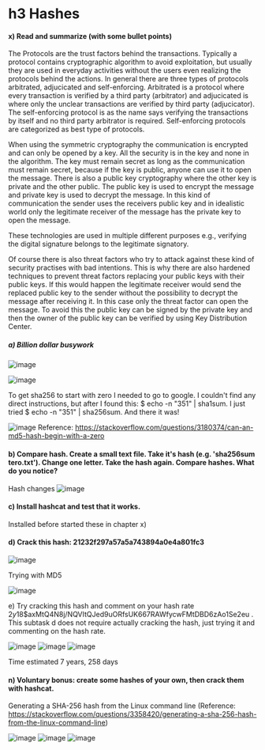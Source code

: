 # h3 Hashes
#### x) Read and summarize (with some bullet points)

The Protocols are the trust factors behind the transactions. Typically a protocol contains cryptographic algorithm to avoid exploitation, but usually they are used in everyday activities without the users even realizing the protocols behind the actions. In general there are three types of protocols arbitrated, adjucicated and self-enforcing. Arbitrated is a protocol where every transaction is verified by a third party (arbitrator) and adjucicated is where only the unclear transactions are verified by third party (adjucicator). The self-enforcing protocol is as the name says verifying the transactions by itself and no third party arbitrator is required. Self-enforcing protocols are categorized as best type of protocols.

When using the symmetric cryptography the communication is encrypted and can only be opened by a key. All the security is in the key and none in the algorithm. The key must remain secret as long as the communication must remain secret, because if the key is public, anyone can use it to open the message. There is also a public key cryptography where the other key is private and the other public. The public key is used to encrypt the message and private key is used to decrypt the message. In this kind of communication the sender uses the receivers public key and in idealistic world only the legitimate receiver of the message has the private key to open the message.

These technologies are used in multiple different purposes e.g., verifying the digital signature belongs to the legitimate signatory. 

Of course there is also threat factors who try to attack against these kind of security practises with bad intentions. This is why there are also hardened techniques to prevent threat factors replacing your public keys with their public keys. If this would happen the legitimate receiver would send the replaced public key to the sender without the possibility to decrypt the message after receiving it. In this case only the threat factor can open the message. To avoid this the public key can be signed by the private key and then the owner of the public key can be verified by using Key Distribution Center. 

##### a) Billion dollar busywork

![image](https://github.com/a1600795/Trust2BlockChain/assets/149095048/2f71ecf1-2775-4aeb-a584-822aab898aea)

![image](https://github.com/a1600795/Trust2BlockChain/assets/149095048/598ee3e2-9e73-4b8c-b5c4-d289436da1d3)

To get sha256 to start with zero I needed to go to google. I couldn't find any direct instructions, but after I found this: $ echo -n "351" | sha1sum. I just tried $ echo -n "351" | sha256sum. And there it was!

![image](https://github.com/a1600795/Trust2BlockChain/assets/149095048/c607876a-13dd-4875-aadf-4546f7ba49fe)
Reference: https://stackoverflow.com/questions/3180374/can-an-md5-hash-begin-with-a-zero

#### b) Compare hash. Create a small text file. Take it's hash (e.g. 'sha256sum tero.txt'). Change one letter. Take the hash again. Compare hashes. What do you notice?

Hash changes
![image](https://github.com/a1600795/Trust2BlockChain/assets/149095048/73ff9dcc-c0d5-4943-9d52-9a97e44909e6)

#### c) Install hashcat and test that it works.

Installed before started these in chapter x)

#### d) Crack this hash: 21232f297a57a5a743894a0e4a801fc3

![image](https://github.com/a1600795/Trust2BlockChain/assets/149095048/c3044481-e778-4961-a936-bd61bc71c9ff)

Trying with MD5

![image](https://github.com/a1600795/Trust2BlockChain/assets/149095048/35369d8d-ebae-4f0c-b4e4-de140ae7a502)

e) Try cracking this hash and comment on your hash rate $2y$18$axMtQ4N8j/NQVItQJed9uORfsUK667RAWfycwFMtDBD6zAo1Se2eu . This subtask d does not require actually cracking the hash, just trying it and commenting on the hash rate.

![image](https://github.com/a1600795/Trust2BlockChain/assets/149095048/afed2de7-81c9-428a-8054-bdcd494970e4)
![image](https://github.com/a1600795/Trust2BlockChain/assets/149095048/5573880f-2518-4030-91cb-4822b25c7d27)
![image](https://github.com/a1600795/Trust2BlockChain/assets/149095048/267035f4-1e0c-447a-9bc0-1deb5b10ce6e)

Time estimated 7 years, 258 days

#### n) Voluntary bonus: create some hashes of your own, then crack them with hashcat.

Generating a SHA-256 hash from the Linux command line (Reference: https://stackoverflow.com/questions/3358420/generating-a-sha-256-hash-from-the-linux-command-line)

![image](https://github.com/a1600795/Trust2BlockChain/assets/149095048/162e7c92-64aa-4da1-8412-5aec6566850f)
![image](https://github.com/a1600795/Trust2BlockChain/assets/149095048/4a3ea467-ae00-4a92-85f0-5d26a2a5160b)
![image](https://github.com/a1600795/Trust2BlockChain/assets/149095048/dd89ee94-cef7-4976-a4b0-ab784b423582)



 
